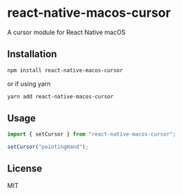 # react-native-macos-cursor

A cursor module for React Native macOS

## Installation

```sh
npm install react-native-macos-cursor
```

or if using yarn

```sh
yarn add react-native-macos-cursor
```

## Usage

```js
import { setCursor } from "react-native-macos-cursor";

setCursor("pointingHand");
```

## License

MIT
